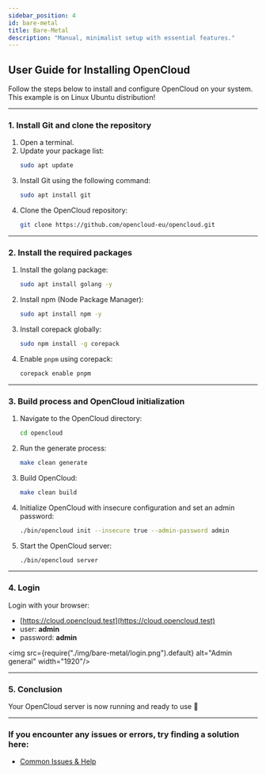 ```yaml
---
sidebar_position: 4
id: bare-metal
title: Bare-Metal
description: "Manual, minimalist setup with essential features."
---
```



## User Guide for Installing OpenCloud
Follow the steps below to install and configure OpenCloud on your system.<br/>
This example is on Linux Ubuntu distribution!


---

### 1. Install Git and clone the repository

1. Open a terminal.
2. Update your package list:
   ```bash
   sudo apt update
   ```
3. Install Git using the following command:
   ```bash
   sudo apt install git
   ```
4. Clone the OpenCloud repository:
   ```bash
   git clone https://github.com/opencloud-eu/opencloud.git
   ```


---

### 2. Install the required packages

1. Install the golang package:
   ```bash
   sudo apt install golang -y
   ```

2. Install npm (Node Package Manager):
   ```bash
   sudo apt install npm -y
   ```

3. Install corepack globally:
   ```bash
   sudo npm install -g corepack
   ```

4. Enable `pnpm` using corepack:
   ```bash
   corepack enable pnpm
   ```


---

### 3. Build process and OpenCloud initialization

1. Navigate to the OpenCloud directory:
   ```bash
   cd opencloud
   ```

2. Run the generate process:
   ```bash
   make clean generate
   ```

3. Build OpenCloud:
   ```bash
   make clean build
   ```

4. Initialize OpenCloud with insecure configuration and set an admin password:
   ```bash
   ./bin/opencloud init --insecure true --admin-password admin
   ```

5. Start the OpenCloud server:
   ```bash
   ./bin/opencloud server
   ```


---

### 4. Login

Login with your browser:
- [https://cloud.opencloud.test](https://cloud.opencloud.test)
- user: **admin**
- password: **admin**

<img src={require("./img/bare-metal/login.png").default} alt="Admin general" width="1920"/>


--- 

### 5. Conclusion

Your OpenCloud server is now running and ready to use 🚀


---

### If you encounter any issues or errors, try finding a solution here: 
- [Common Issues & Help](./../50-resources/30-common-issues.md)